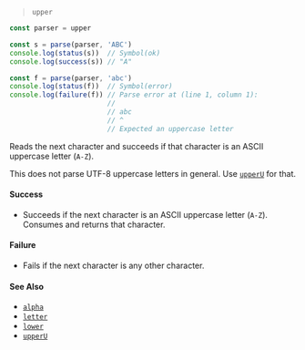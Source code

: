 <!--
 Copyright (c) 2020 Thomas J. Otterson
 
 This software is released under the MIT License.
 https://opensource.org/licenses/MIT
-->

> `upper`

```javascript
const parser = upper

const s = parse(parser, 'ABC')
console.log(status(s))  // Symbol(ok)
console.log(success(s)) // "A"

const f = parse(parser, 'abc')
console.log(status(f))  // Symbol(error)
console.log(failure(f)) // Parse error at (line 1, column 1):
                        //
                        // abc
                        // ^
                        // Expected an uppercase letter
```

Reads the next character and succeeds if that character is an ASCII uppercase letter (`A-Z`).

This does not parse UTF-8 uppercase letters in general. Use [`upperU`](upperu.md) for that.

#### Success

* Succeeds if the next character is an ASCII uppercase letter (`A-Z`). Consumes and returns that character.

#### Failure

* Fails if the next character is any other character.

#### See Also

* [`alpha`](alpha.md)
* [`letter`](letter.md)
* [`lower`](lower.md)
* [`upperU`](upperu.md)